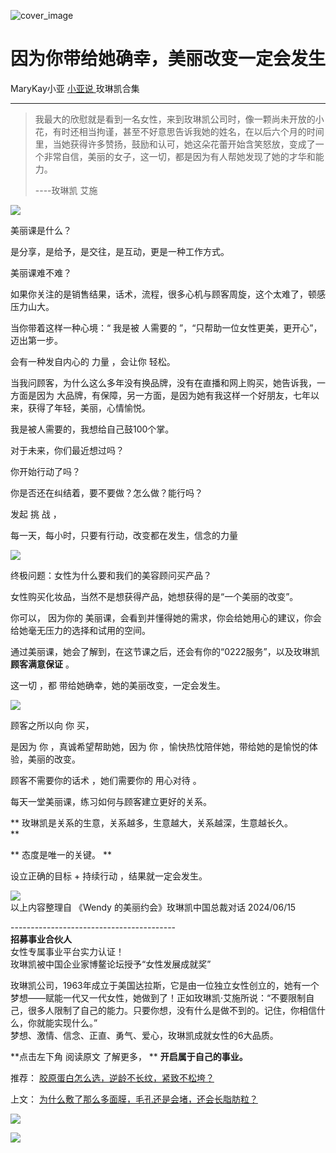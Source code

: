 ![cover_image](https://mmbiz.qpic.cn/mmbiz_jpg/A8SKDch4cJHPaopqjfH4yUGekzGTlnx1mKFSulHCEJib8EZRapfKFNmOqSEqfxhQVRq2jB6kFLJFsG8Uveb1odQ/0?wx_fmt=jpeg)

#  因为你带给她确幸，美丽改变一定会发生

MaryKay小亚  [ 小亚说 ](https://mp.weixin.qq.com/mp/appmsgalbum?__biz=MzUxNDAwNTk0MQ==&action=getalbum&album_id=2154063274026270721#wechat_redirect) 玫琳凯合集

__ _ _ _ _

  

>
> 我最大的欣慰就是看到一名女性，来到玫琳凯公司时，像一颗尚未开放的小花，有时还相当拘谨，甚至不好意思告诉我她的姓名，在以后六个月的时间里，当她获得许多赞扬，鼓励和认可，她这朵花蕾开始含笑怒放，变成了一个非常自信，美丽的女子，这一切，都是因为有人帮她发现了她的才华和能力。  
>
>
> \----玫琳凯 艾施

  

![](https://mmbiz.qpic.cn/mmbiz_jpg/A8SKDch4cJHPaopqjfH4yUGekzGTlnx1owMHNbgV2w0JGsz9rCiayjSribic6N97libLbAaiaf2FRz9Oo7uqMLVrUAA/640?wx_fmt=jpeg)

  

美丽课是什么？

是分享，是给予，是交往，是互动，更是一种工作方式。

  

美丽课难不难？  

如果你关注的是销售结果，话术，流程，很多心机与顾客周旋，这个太难了，顿感压力山大。

当你带着这样一种心境：“  我是被  人需要的  ”，“只帮助一位女性更美，更开心”，  迈出第一步。

会有一种发自内心的  力量  ，会让你  轻松。  

  

当我问顾客，为什么这么多年没有换品牌，没有在直播和网上购买，她告诉我，一方面是因为
大品牌，有保障，另一方面，是因为她有我这样一个好朋友，七年以来，获得了年轻，美丽，心情愉悦。

  

我是被人需要的，我想给自己鼓100个掌。

  

对于未来，你们最近想过吗？  

你开始行动了吗？  

你是否还在纠结着，要不要做？怎么做？能行吗？

发起  挑  战  ，  

每一天，每小时，只要有行动，改变都在发生，信念的力量

  

![](https://mmbiz.qpic.cn/mmbiz_jpg/A8SKDch4cJHPaopqjfH4yUGekzGTlnx10ua9SVjT2GyhdAVkYGb0GwR2fuU0mf87IjMULRV7Dicu5om8sUxiaQzw/640?wx_fmt=jpeg)

  

终极问题：女性为什么要和我们的美容顾问买产品？  

女性购买化妆品，当然不是想获得产品，她想获得的是“一个美丽的改变”。  

你可以，  因为你的  美丽课，会看到并懂得她的需求，你会给她用心的建议，你会给她毫无压力的选择和试用的空间。

  

通过美丽课，她会了解到，在这节课之后，还会有你的“0222服务”，以及玫琳凯 **顾客满意保证** 。

这一切  ，都  带给她确幸，她的美丽改变，一定会发生。

  

![](https://mmbiz.qpic.cn/mmbiz_jpg/A8SKDch4cJHPaopqjfH4yUGekzGTlnx1nwFuSjDPcVDgCOBoyMsR17j0z7LuoEIX18icVmxgtfKDIY5jSSzt2Cg/640?wx_fmt=jpeg&from=appmsg)

顾客之所以向  你  买，  

是因为  你  ，真诚希望帮助她，因为  你  ，愉快热忱陪伴她，带给她的是愉悦的体验，美丽的改变。

顾客不需要你的话术  ，她们需要你的  用心对待  。  

  
  

每天一堂美丽课，练习如何与顾客建立更好的关系。  

  

** 玫琳凯是关系的生意，关系越多，生意越大，关系越深，生意越长久。  
**

** 态度是唯一的关键。  **

  

  

设立正确的目标 + 持续行动 ，结果就一定会发生。  

  
![](https://mmbiz.qpic.cn/mmbiz_jpg/A8SKDch4cJHPaopqjfH4yUGekzGTlnx1icSaOoFoztgxD3Dv2fKPMrBvcyyWgpTeCcz0GEhnb6VriayvL79sqzOg/640?wx_fmt=jpeg&from=appmsg)  
以上内容整理自 《Wendy 的美丽约会》玫琳凯中国总裁对话 2024/06/15  
  
  
  
\-----------------------------------------  
**招募事业合伙人**  
女性专属事业平台实力认证！  
玫琳凯被中国企业家博鳌论坛授予“女性发展成就奖”  
  
玫琳凯公司，1963年成立于美国达拉斯，它是由一位独立女性创立的，她有一个梦想——赋能一代又一代女性，她做到了！正如玫琳凯·艾施所说：“不要限制自己，很多人限制了自己的能力。只要你想，没有什么是做不到的。记住，你相信什么，你就能实现什么。”  
梦想、激情、信念、正直、勇气、爱心，玫琳凯成就女性的6大品质。  
  
**点击左下角 阅读原文  了解更多， ** **开启属于自己的事业。**  
  

推荐： [ 胶原蛋白怎么选，逆龄不长纹，紧致不松垮？
](http://mp.weixin.qq.com/s?__biz=MzUxNDAwNTk0MQ==&mid=2247484812&idx=1&sn=c25e884af42bd6efde053264019adf9f&chksm=f94dcb56ce3a42409a7d56f78a11aa5c2dd999a3a181b6385e64e402ca6dc5ae7a94212a67e7&scene=21#wechat_redirect)  

上文： [ 为什么敷了那么多面膜，毛孔还是会堵，还会长脂肪粒？
](http://mp.weixin.qq.com/s?__biz=MzUxNDAwNTk0MQ==&mid=2247485128&idx=1&sn=983a23af76eff88bdca30a41b20f9d49&chksm=f94dc812ce3a4104983c3b4dd7789f140e5910f46c0b761e60c4853f9c895a0312eb2df4169c&scene=21#wechat_redirect)

![](https://mmbiz.qpic.cn/mmbiz_gif/b96CibCt70iaZ7Bia3Wm91cEuWhERXfCYjTia9tf7aMjVBNRETSa2NpGjCV6tyNvgCLos8LBgwEgxcwaIw8zdOsG7A/640?wx_fmt=gif)

![](https://mmbiz.qpic.cn/mmbiz_jpg/A8SKDch4cJEicCnqTxiatgGquhIicZ1wJ1Dth5YOOzoYV7U4N3HmiaO0vVAzjOpBVdtF0gnL632Fc7HqiaDmgveQDEw/640?wx_fmt=jpeg)

